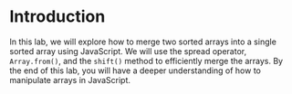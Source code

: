 # Introduction

In this lab, we will explore how to merge two sorted arrays into a single sorted array using JavaScript. We will use the spread operator, `Array.from()`, and the `shift()` method to efficiently merge the arrays. By the end of this lab, you will have a deeper understanding of how to manipulate arrays in JavaScript.
